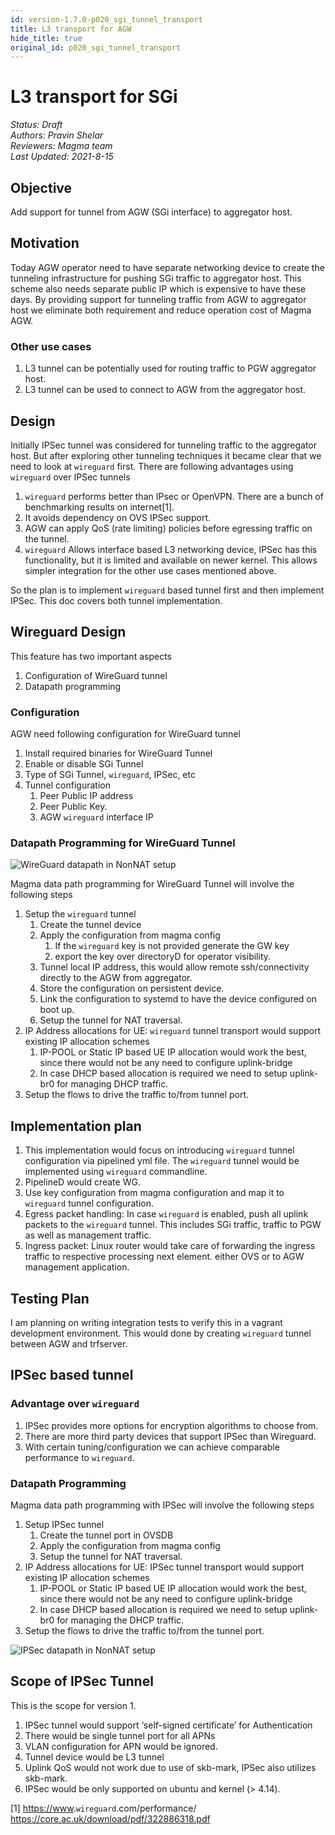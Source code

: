 ```yaml
---
id: version-1.7.0-p020_sgi_tunnel_transport
title: L3 transport for AGW
hide_title: true
original_id: p020_sgi_tunnel_transport
---
```

# L3 transport for SGi

*Status: Draft*\
*Authors: Pravin Shelar*\
*Reviewers: Magma team*\
*Last Updated: 2021-8-15*

## **Objective**

Add support for tunnel from AGW (SGi interface) to aggregator host.

## **Motivation**

Today AGW operator need to have separate networking device to create the tunneling
infrastructure for pushing SGi traffic to aggregator host. This scheme also needs
separate public IP which is expensive to have these days. By providing support for
tunneling traffic from AGW to aggregator host we eliminate both requirement and
reduce operation cost of Magma AGW.

### Other use cases

1. L3 tunnel can be potentially used for routing traffic to PGW aggregator host.
2. L3 tunnel can be used to connect to AGW from the aggregator host.

## Design

Initially IPSec tunnel was considered for tunneling traffic to the aggregator
host. But after exploring other tunneling techniques it became clear that we
need to look at `wireguard` first. There are following advantages using `wireguard`
over IPSec tunnels

1. `wireguard` performs better than IPsec or OpenVPN. There are a bunch of benchmarking
   results on internet[1].
2. It avoids dependency on OVS IPSec support.
3. AGW can apply QoS (rate limiting) policies before egressing traffic on the tunnel.
4. `wireguard` Allows interface based L3 networking device, IPSec has this
   functionality, but it is limited and available on newer kernel. This allows
   simpler integration for the other use cases mentioned above.

So the plan is to implement `wireguard` based tunnel first and then implement
IPSec. This doc covers both tunnel implementation.

## **Wireguard Design**

This feature has two important aspects

1. Configuration of WireGuard tunnel
2. Datapath programming

### **Configuration**

AGW need following configuration for WireGuard tunnel

1. Install required binaries for WireGuard Tunnel
2. Enable or disable SGi Tunnel
3. Type of SGi Tunnel, `wireguard`, IPSec, etc
4. Tunnel configuration
   1. Peer Public IP address
   2. Peer Public Key.
   3. AGW `wireguard` interface IP

### **Datapath Programming for WireGuard Tunnel**

![WireGuard datapath in NonNAT setup](assets/agw_wg_tun1.png)

Magma data path programming for WireGuard Tunnel will involve the following steps

1. Setup the `wireguard` tunnel
    1. Create the tunnel device
    2. Apply the configuration from magma config
        1. If the `wireguard` key is not provided generate the GW key
        2. export the key over directoryD for operator visibility.
    3. Tunnel local IP address, this would allow remote ssh/connectivity directly
       to the AGW from aggregator.
    4. Store the configuration on persistent device.
    5. Link the configuration to systemd to have the device configured on boot up.
    6. Setup the tunnel for NAT traversal.
2. IP Address allocations for UE: `wireguard` tunnel transport would support
   existing IP allocation schemes
    1. IP-POOL or Static IP based UE IP allocation would work the best, since
       there would not be any need to configure uplink-bridge
    2. In case DHCP based allocation is required we need to setup uplink-br0
       for managing DHCP traffic.
3. Setup the flows to drive the traffic to/from tunnel port.

## **Implementation plan**

1. This implementation would focus on introducing `wireguard` tunnel configuration
   via pipelined yml file. The `wireguard` tunnel would be implemented using
   `wireguard` commandline.
2. PipelineD would create WG.
3. Use key configuration from magma configuration and map it to `wireguard`
   tunnel configuration.
4. Egress packet handling: In case `wireguard` is enabled, push all uplink packets
   to the `wireguard` tunnel. This includes SGi traffic, traffic to PGW as well as
   management traffic.
5. Ingress packet: Linux router would take care of forwarding the ingress traffic
   to respective processing next element. either OVS or to AGW management application.

## **Testing Plan**

I am planning on writing integration tests to verify this in a vagrant
development environment. This would done by creating `wireguard` tunnel between
AGW and trfserver.

## IPSec based tunnel

### Advantage over `wireguard`

1. IPSec provides more options for encryption algorithms to choose from.
2. There are more third party devices that support IPSec than Wireguard.
3. With certain tuning/configuration we can achieve comparable performance to
   `wireguard`.

### **Datapath Programming**

Magma data path programming with IPSec will involve the following steps

1. Setup IPSec tunnel
    1. Create the tunnel port in OVSDB
    2. Apply the configuration from magma config
    3. Setup the tunnel for NAT traversal.
2. IP Address allocations for UE: IPSec tunnel transport would support existing
   IP allocation schemes
    1. IP-POOL or Static IP based UE IP allocation would work the best, since
       there would not be any need to configure uplink-bridge
    2. In case DHCP based allocation is required we need to setup uplink-br0
       for managing the DHCP traffic.
3. Setup the flows to drive the traffic to/from the tunnel port.

![IPSec datapath in NonNAT setup](assets/agw_ipsec_tun1.png)

## **Scope of IPSec Tunnel**

This is the scope for version 1.

1. IPSec tunnel would support ‘self-signed certificate’ for Authentication
2. There would be single tunnel port for all APNs
3. VLAN configuration for APN would be ignored.
4. Tunnel device would be L3 tunnel
5. Uplink QoS would not work due to use of skb-mark, IPSec also utilizes
   skb-mark.
6. IPSec would be only supported on ubuntu and kernel (> 4.14).

[1] <https://www>.`wireguard`.com/performance/
    <https://core.ac.uk/download/pdf/322886318.pdf>

